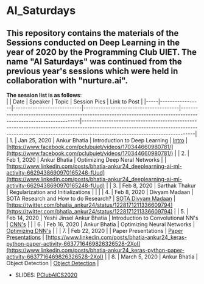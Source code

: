 # AI_Saturdays
## This repository contains the materials of the Sessions conducted on Deep Learning in the year of 2020 by the Programming Club UIET. The name "AI Saturdays" was continued from the previous year's sessions which were held in collaboration with "nurture.ai".
**The session list is as follows**:  
|     | Date            | Speaker                    | Topic                                 | Session Pics                                                                                                      | Link to Post                                                                                                                                                                                             |
|-----|-----------------|----------------------------|---------------------------------------|-------------------------------------------------------------------------------------------------------------------|----------------------------------------------------------------------------------------------------------------------------------------------------------------------------------------------------------|
| 1.  | Jan 25, 2020    | Ankur Bhatia               | Introduction to Deep Learning         | [Intro](https://github.com/ankurbhatia24/AI_Saturdays/tree/master/Intro%20to%20Deep%20Learning)                   | [https://www.facebook.com/pclubuiet/videos/170344660980781/](https://www.facebook.com/pclubuiet/videos/170344660980781/)                                                                                 |
| 2.  | Feb 1, 2020     | Ankur Bhatia               | Optimizing Deep Neral Networks        |                                                                                                                   | [https://www.linkedin.com/posts/bhatia-ankur24_deeplearning-ai-ml-activity-6629438690970165248-fUud](https://www.linkedin.com/posts/bhatia-ankur24_deeplearning-ai-ml-activity-6629438690970165248-fUud) |
| 3.  | Feb 8, 2020     | Sarthak Thakur             | Regularization and Initializations    |                                                                                                                   |                                                                                                                                                                                                          |
| 4.  | Feb 8, 2020     | Divyam Madaan              | SOTA Research and How to do Research? | [SOTA Divyam Madaan](https://github.com/ankurbhatia24/AI_Saturdays/tree/master/SOTA%20Research%20Divyam%20Madaan) | [https://twitter.com/bhatia_ankur24/status/1228171211336609794](https://twitter.com/bhatia_ankur24/status/1228171211336609794)                                                                           |
| 5.  | Feb 14, 2020    | Yeshi Jinsel  Ankur Bhatia | Introduction to Convolutional NN's    | [CNN's](https://github.com/ankurbhatia24/AI_Saturdays/tree/master/Convolutional%20Neural%20Networks)              |                                                                                                                                                                                                          |
| 6.  | Feb 16, 2020    | Ankur Bhatia               | Optimizing Neural Networks            | [Optimizing DNN's](https://github.com/ankurbhatia24/AI_Saturdays/tree/master/Optimizing%20DNN)                    |                                                                                                                                                                                                          |
| 7.  | Feb 22, 2020    |                            | Paper Presentations                   | [Paper Presentations](https://github.com/ankurbhatia24/AI_Saturdays/tree/master/Paper%20Presentation)             | [https://www.linkedin.com/posts/bhatia-ankur24_keras-python-paper-activity-6637716469826326528-2XoI](https://www.linkedin.com/posts/bhatia-ankur24_keras-python-paper-activity-6637716469826326528-2XoI) |
| 8.  | March 5, 2020   | Ankur Bhatia               | Object Detection                      | [Object Detection](https://github.com/ankurbhatia24/AI_Saturdays/tree/master/Object%20detection)                  |  
- SLIDES: [PClubAICS2020](https://github.com/ankurbhatia24/AI_Saturdays/blob/master/slides/PClubAICS2020.pdf) <br>
